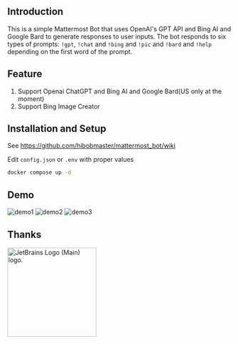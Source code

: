 ## Introduction

This is a simple Mattermost Bot that uses OpenAI's GPT API and Bing AI and Google Bard to generate responses to user inputs. The bot responds to six types of prompts: `!gpt`, `!chat` and `!bing` and `!pic` and `!bard` and  `!help` depending on the first word of the prompt.

## Feature

1. Support Openai ChatGPT and Bing AI and Google Bard(US only at the moment)
2. Support Bing Image Creator

## Installation and Setup

See https://github.com/hibobmaster/mattermost_bot/wiki

Edit `config.json` or `.env` with proper values

```sh
docker compose up -d
```

## Demo

![demo1](https://i.imgur.com/XRAQB4B.jpg)
![demo2](https://i.imgur.com/if72kyH.jpg)
![demo3](https://i.imgur.com/GHczfkv.jpg)

## Thanks
<a href="https://jb.gg/OpenSourceSupport" target="_blank">
<img src="https://resources.jetbrains.com/storage/products/company/brand/logos/jb_beam.png" alt="JetBrains Logo (Main) logo." width="200" height="200">
</a>
